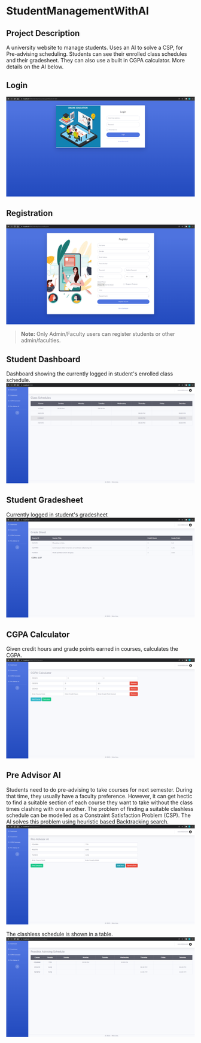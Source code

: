 # StudentManagementWithAI
## Project Description
A university website to manage students. Uses an AI to solve a CSP, for Pre-advising scheduling. Students can see their enrolled class schedules and their gradesheet. They can also use a built in CGPA calculator. More details on the AI below.

## Login
![Login page](/wwwroot/images/project_images/login.PNG)

## Registration
![Login page](/wwwroot/images/project_images/register.PNG)
>**Note:** Only Admin/Faculty users can register students or other admin/faculties.
## Student Dashboard
Dashboard showing the currently logged in student's enrolled class schedule.
![Dashboard](/wwwroot/images/project_images/dashboardStudent.PNG)

## Student Gradesheet
Currently logged in student's gradesheet
![Student's gradesheet](/wwwroot/images/project_images/studentgradesheet.PNG)

## CGPA Calculator
Given credit hours and grade points earned in courses, calculates the CGPA.
![CGPA Calculator](/wwwroot/images/project_images/cgpacalculator.PNG)

## Pre Advisor AI
Students need to do pre-advising to take courses for next semester. During that time, they usually have a faculty preference. However, it can get hectic to find a suitable section of each course they want to take without the class times clashing with one another. The problem of finding a suitable clashless schedule can be modelled as a Constraint Satisfaction Problem (CSP). The AI solves this problem using heuristic based Backtracking search.
![AI UI](/wwwroot/images/project_images/pre-advisor.PNG)

The clashless schedule is shown in a table.
![AI result](/wwwroot/images/project_images/pre-advisor-result.PNG)